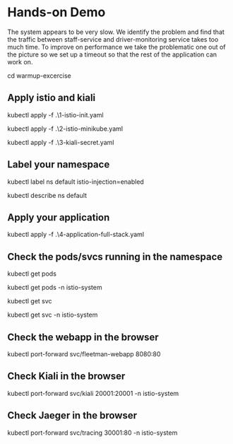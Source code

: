 # Hands-on Demo #
<p>The system appears to be very slow. We identify the problem and find that the traffic between staff-service and driver-monitoring service takes too much time. To improve on performance we take the problematic one out of the picture so we set up a timeout so that the rest of the application can work on.</p>

cd warmup-excercise
## Apply istio and kiali ##
kubectl apply -f .\1-istio-init.yaml

kubectl apply -f .\2-istio-minikube.yaml

kubectl apply -f .\3-kiali-secret.yaml
## Label your namespace ##
kubectl label ns default istio-injection=enabled

kubectl describe ns default
## Apply your application ##
kubectl apply -f .\4-application-full-stack.yaml

## Check the pods/svcs running in the namespace ##
kubectl get pods

kubectl get pods -n istio-system

kubectl get svc

kubectl get svc -n istio-system

## Check the webapp in the browser
kubectl port-forward svc/fleetman-webapp 8080:80
## Check Kiali in the browser
kubectl port-forward svc/kiali 20001:20001 -n istio-system
## Check Jaeger in the browser
kubectl port-forward svc/tracing 30001:80 -n istio-system